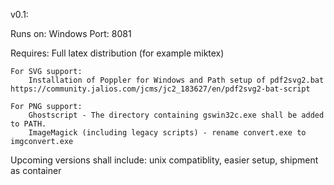 v0.1:

Runs on: Windows
Port: 8081

Requires: 
	Full latex distribution (for example miktex)
	
	For SVG support: 
		Installation of Poppler for Windows and Path setup of pdf2svg2.bat  https://community.jalios.com/jcms/jc2_183627/en/pdf2svg2-bat-script
	
	For PNG support:
		Ghostscript - The directory containing gswin32c.exe shall be added to PATH.
		ImageMagick (including legacy scripts) - rename convert.exe to imgconvert.exe 


Upcoming versions shall include:
unix compatiblity, easier setup, shipment as container